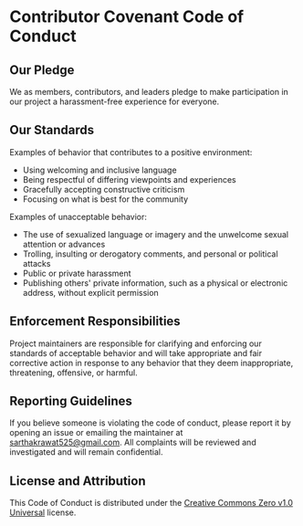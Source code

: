# Contributor Covenant Code of Conduct

## Our Pledge

We as members, contributors, and leaders pledge to make participation in our project a harassment-free experience for everyone.

## Our Standards

Examples of behavior that contributes to a positive environment:

- Using welcoming and inclusive language
- Being respectful of differing viewpoints and experiences
- Gracefully accepting constructive criticism
- Focusing on what is best for the community

Examples of unacceptable behavior:

- The use of sexualized language or imagery and the unwelcome sexual attention or advances
- Trolling, insulting or derogatory comments, and personal or political attacks
- Public or private harassment
- Publishing others' private information, such as a physical or electronic address, without explicit permission

## Enforcement Responsibilities

Project maintainers are responsible for clarifying and enforcing our standards of acceptable behavior and will take appropriate and fair corrective action in response to any behavior that they deem inappropriate, threatening, offensive, or harmful.

## Reporting Guidelines

If you believe someone is violating the code of conduct, please report it by opening an issue or emailing the maintainer at sarthakrawat525@gmail.com. All complaints will be reviewed and investigated and will remain confidential.

## License and Attribution

This Code of Conduct is distributed under the [Creative Commons Zero v1.0 Universal](https://creativecommons.org/publicdomain/zero/1.0) license.
